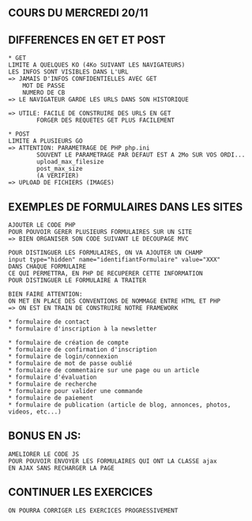 ## COURS DU MERCREDI 20/11

## DIFFERENCES EN GET ET POST

    * GET
    LIMITE A QUELQUES KO (4Ko SUIVANT LES NAVIGATEURS)
    LES INFOS SONT VISIBLES DANS L'URL
    => JAMAIS D'INFOS CONFIDENTIELLES AVEC GET
        MOT DE PASSE
        NUMERO DE CB
    => LE NAVIGATEUR GARDE LES URLS DANS SON HISTORIQUE

    => UTILE: FACILE DE CONSTRUIRE DES URLS EN GET
            FORGER DES REQUETES GET PLUS FACILEMENT

    * POST
    LIMITE A PLUSIEURS GO
    => ATTENTION: PARAMETRAGE DE PHP php.ini
            SOUVENT LE PARAMETRAGE PAR DEFAUT EST A 2Mo SUR VOS ORDI...
            upload_max_filesize
            post_max_size
            (A VERIFIER)
    => UPLOAD DE FICHIERS (IMAGES)

## EXEMPLES DE FORMULAIRES DANS LES SITES

    AJOUTER LE CODE PHP 
    POUR POUVOIR GERER PLUSIEURS FORMULAIRES SUR UN SITE
    => BIEN ORGANISER SON CODE SUIVANT LE DECOUPAGE MVC

    POUR DISTINGUER LES FORMULAIRES, ON VA AJOUTER UN CHAMP 
    input type="hidden" name="identifiantFormulaire" value="XXX"
    DANS CHAQUE FORMULAIRE
    CE QUI PERMETTRA, EN PHP DE RECUPERER CETTE INFORMATION 
    POUR DISTINGUER LE FORMULAIRE A TRAITER

    BIEN FAIRE ATTENTION: 
    ON MET EN PLACE DES CONVENTIONS DE NOMMAGE ENTRE HTML ET PHP
    => ON EST EN TRAIN DE CONSTRUIRE NOTRE FRAMEWORK

    * formulaire de contact
    * formulaire d'inscription à la newsletter

    * formulaire de création de compte
    * formulaire de confirmation d'inscription
    * formulaire de login/connexion
    * formulaire de mot de passe oublié
    * formulaire de commentaire sur une page ou un article
    * formulaire d'évaluation
    * formulaire de recherche
    * formulaire pour valider une commande
    * formulaire de paiement
    * formulaire de publication (article de blog, annonces, photos, videos, etc...)


## BONUS EN JS:

    AMELIORER LE CODE JS 
    POUR POUVOIR ENVOYER LES FORMULAIRES QUI ONT LA CLASSE ajax
    EN AJAX SANS RECHARGER LA PAGE

## CONTINUER LES EXERCICES

    ON POURRA CORRIGER LES EXERCICES PROGRESSIVEMENT


